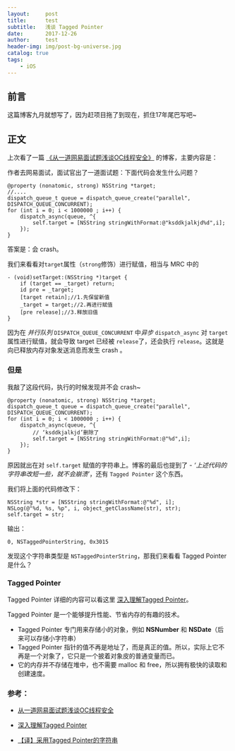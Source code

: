 ```yaml
---
layout:     post
title:      test
subtitle:   浅谈 Tagged Pointer
date:       2017-12-26
author:     test
header-img: img/post-bg-universe.jpg
catalog: true
tags:
    - iOS
---
```



## 前言

这篇博客九月就想写了，因为赶项目拖了到现在，抓住17年尾巴写吧~


## 正文

上次看了一篇 [《从一道网易面试题浅谈OC线程安全》](https://www.jianshu.com/p/cec2a41aa0e7) 的博客，主要内容是：

作者去网易面试，面试官出了一道面试题：下面代码会发生什么问题？

```objc
@property (nonatomic, strong) NSString *target;
//....
dispatch_queue_t queue = dispatch_queue_create("parallel", DISPATCH_QUEUE_CONCURRENT);
for (int i = 0; i < 1000000 ; i++) {
    dispatch_async(queue, ^{
        self.target = [NSString stringWithFormat:@"ksddkjalkjd%d",i];
    });
}
```

答案是：会 crash。

我们来看看对`target`属性（`strong`修饰）进行赋值，相当与 MRC 中的

```
- (void)setTarget:(NSString *)target {
    if (target == _target) return;
    id pre = _target;
    [target retain];//1.先保留新值
    _target = target;//2.再进行赋值
    [pre release];//3.释放旧值
}
```

因为在 *并行队列* `DISPATCH_QUEUE_CONCURRENT` 中*异步* `dispatch_async` 对 `target`属性进行赋值，就会导致 target 已经被 `release`了，还会执行 `release`。这就是向已释放内存对象发送消息而发生 crash 。


### 但是

我敲了这段代码，执行的时候发现并不会 crash~

```objc
@property (nonatomic, strong) NSString *target;
dispatch_queue_t queue = dispatch_queue_create("parallel", DISPATCH_QUEUE_CONCURRENT);
for (int i = 0; i < 1000000 ; i++) {
    dispatch_async(queue, ^{
    	// ‘ksddkjalkjd’删除了
        self.target = [NSString stringWithFormat:@"%d",i];
    });
}
```

原因就出在对 `self.target` 赋值的字符串上。博客的最后也提到了 - *‘上述代码的字符串改短一些，就不会崩溃’*，还有 `Tagged Pointer` 这个东西。

我们将上面的代码修改下：


```objc
NSString *str = [NSString stringWithFormat:@"%d", i];
NSLog(@"%d, %s, %p", i, object_getClassName(str), str);
self.target = str;
```

输出：

```
0, NSTaggedPointerString, 0x3015
```

发现这个字符串类型是 `NSTaggedPointerString`，那我们来看看 Tagged Pointer 是什么？

### Tagged Pointer

Tagged Pointer 详细的内容可以看这里 [深入理解Tagged Pointer](http://www.infoq.com/cn/articles/deep-understanding-of-tagged-pointer)。

Tagged Pointer 是一个能够提升性能、节省内存的有趣的技术。

- Tagged Pointer 专门用来存储小的对象，例如 **NSNumber** 和 **NSDate**（后来可以存储小字符串）
- Tagged Pointer 指针的值不再是地址了，而是真正的值。所以，实际上它不再是一个对象了，它只是一个披着对象皮的普通变量而已。
- 它的内存并不存储在堆中，也不需要 malloc 和 free，所以拥有极快的读取和创建速度。




### 参考：

- [从一道网易面试题浅谈OC线程安全](https://www.jianshu.com/p/cec2a41aa0e7)

- [深入理解Tagged Pointer](http://www.infoq.com/cn/articles/deep-understanding-of-tagged-pointer)

- [【译】采用Tagged Pointer的字符串](http://www.cocoachina.com/ios/20150918/13449.html)

